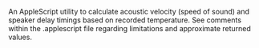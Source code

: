 An AppleScript utility to calculate acoustic velocity (speed of sound) and speaker delay timings based on recorded temperature.
See comments within the .applescript file regarding limitations and approximate returned values.
